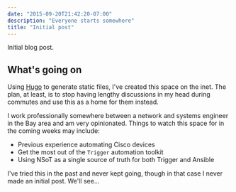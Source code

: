 ```yaml
---
date: "2015-09-20T21:42:20-07:00"
description: "Everyone starts somewhere"
title: "Initial post"
---
```


Initial blog post.

## What's going on

Using [Hugo](https://gohugo.io) to generate static files, I've created this
space on the inet. The plan, at least, is to stop having lengthy discussions in
my head during commutes and use this as a home for them instead.

I work professionally somewhere between a network and systems engineer in the
Bay area and am very opinionated. Things to watch this space for in the coming
weeks may include:

* Previous experience automating Cisco devices
* Get the most out of the `Trigger` automation toolkit
* Using NSoT as a single source of truth for both Trigger and Ansible


I've tried this in the past and never kept going, though in that case I never
made an initial post. We'll see...
